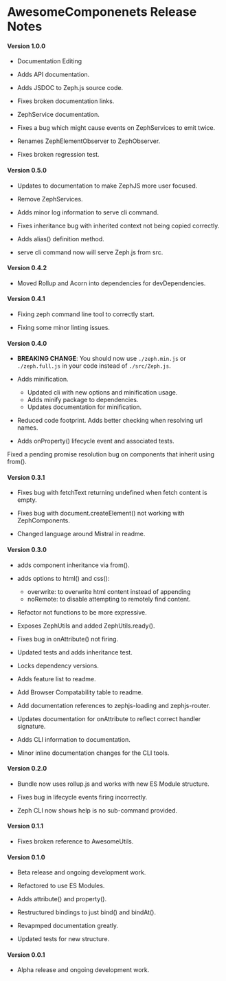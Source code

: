 # AwesomeComponenets Release Notes

#### **Version 1.0.0**

 - Documentation Editing

 - Adds API documentation.

 - Adds JSDOC to Zeph.js source code.

 - Fixes broken documentation links.

 - ZephService documentation.

 - Fixes a bug which might cause events on ZephServices to emit twice.

 - Renames ZephElementObserver to ZephObserver.

 - Fixes broken regression test.

#### **Version 0.5.0**

 - Updates to documentation to make ZephJS more user focused.

 - Remove ZephServices.

 - Adds minor log information to serve cli command.

 - Fixes inheritance bug with inherited context not being copied correctly.

 - Adds alias() definition method.

 - serve cli command now will serve Zeph.js from src.

#### **Version 0.4.2**

 - Moved Rollup and Acorn into dependencies for devDependencies.

#### **Version 0.4.1**

 - Fixing zeph command line tool to correctly start.

 - Fixing some minor linting issues.

#### **Version 0.4.0**

 - **BREAKING CHANGE**: You should now use `./zeph.min.js` or `./zeph.full.js` in your code instead of `./src/Zeph.js`.

 - Adds minification.
   - Updated cli with new options and minification usage.
   - Adds minify package to dependencies.
   - Updates documentation for minification.

 - Reduced code footprint. Adds better checking when resolving url names.

 - Adds onProperty() lifecycle event and associated tests.

Fixed a pending promise resolution bug on components that inherit using from().

#### **Version 0.3.1**

 - Fixes bug with fetchText returning undefined when fetch content is empty.

 - Fixes bug with document.createElement() not working with ZephComponents.

 - Changed language around Mistral in readme.

#### **Version 0.3.0**

 - adds component inheritance via from().

 - adds options to html() and css():
   - overwrite: to overwrite html content instead of appending
   - noRemote: to disable attempting to remotely find content.

 - Refactor not functions to be more expressive.

 - Exposes ZephUtils and added ZephUtils.ready().

 - Fixes bug in onAttribute() not firing.

 - Updated tests and adds inheritance test.

 - Locks dependency versions.

 - Adds feature list to readme.

 - Add Browser Compatability table to readme.

 - Add documentation references to zephjs-loading and zephjs-router.

 - Updates documentation for onAttribute to reflect correct handler signature.

 - Adds CLI information to documentation.

 - Minor inline documentation changes for the CLI tools.

#### **Version 0.2.0**

 - Bundle now uses rollup.js and works with new ES Module structure.

 - Fixes bug in lifecycle events firing incorrectly.

 - Zeph CLI now shows help is no sub-command provided.

#### **Version 0.1.1**

 - Fixes broken reference to AwesomeUtils.

#### **Version 0.1.0**

 - Beta release and ongoing development work.

 - Refactored to use ES Modules.

 - Adds attribute() and property().

 - Restructured bindings to just bind() and bindAt().

 - Revapmped documentation greatly.

 - Updated tests for new structure.

#### **Version 0.0.1**

 - Alpha release and ongoing development work.
